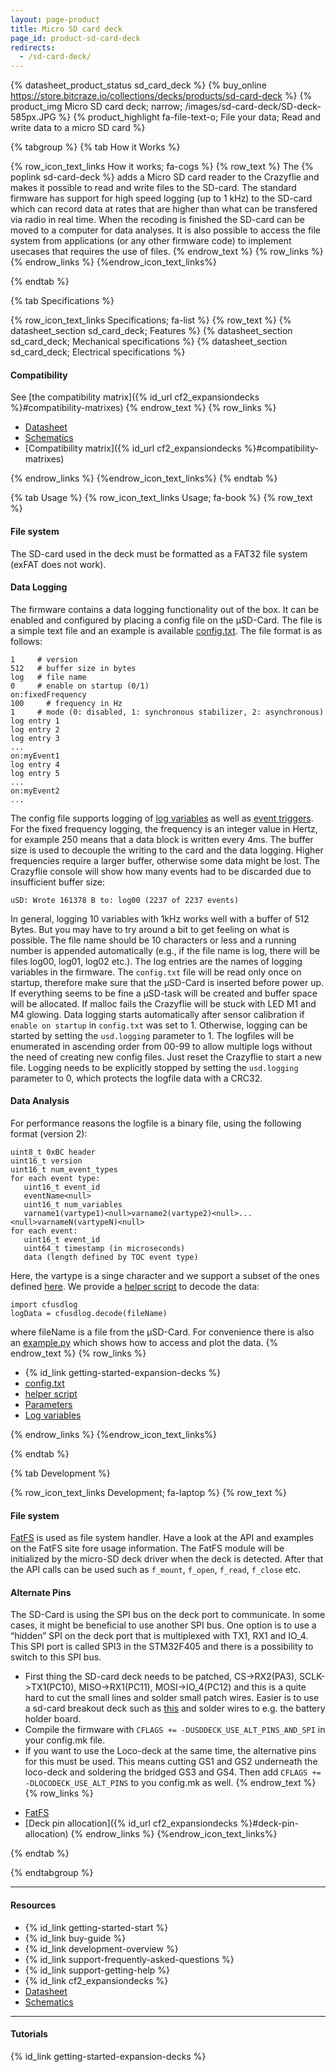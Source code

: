 ```yaml
---
layout: page-product
title: Micro SD card deck
page_id: product-sd-card-deck
redirects:
  - /sd-card-deck/
---
```

{% datasheet_product_status sd_card_deck %}
{% buy_online https://store.bitcraze.io/collections/decks/products/sd-card-deck %}
{% product_img Micro SD card deck; narrow; /images/sd-card-deck/SD-deck-585px.JPG %}
{% product_highlight fa-file-text-o; File your data; Read and write data to a micro SD card %}

{% tabgroup %}
{% tab How it Works %}

{% row_icon_text_links How it works; fa-cogs %}
{% row_text %}
The {% poplink sd-card-deck %} adds a Micro SD card reader to the Crazyflie and makes it possible to read and write files to the SD-card.
The standard firmware has support for high speed logging (up to 1 kHz) to the SD-card which can record data at rates
that are higher than what can be transfered via radio in real time. When the recoding is finished the
SD-card can be moved to a computer for data analyses.
It is also possible to access the file system from applications (or any other firmware code) to implement
usecases that requires the use of files.
{% endrow_text %}
{% row_links %}
{% endrow_links %}
{%endrow_icon_text_links%}

{% endtab %}

{% tab Specifications %}


{% row_icon_text_links Specifications; fa-list %}
{% row_text %}
{% datasheet_section sd_card_deck; Features %}
{% datasheet_section sd_card_deck; Mechanical specifications %}
{% datasheet_section sd_card_deck; Electrical specifications %}

#### Compatibility
See [the compatibility matrix]({% id_url cf2_expansiondecks %}#compatibility-matrixes)
{% endrow_text %}
{% row_links %}
* [Datasheet](/documentation/hardware/sd_card_deck/sd_card_deck-datasheet.pdf)
* [Schematics](/documentation/hardware/sd_card_deck/sdcard_revd.pdf)
* [Compatibility matrix]({% id_url cf2_expansiondecks %}#compatibility-matrixes)

{% endrow_links %}
{%endrow_icon_text_links%}
{% endtab %}

{% tab Usage %}
{% row_icon_text_links Usage; fa-book %}
{% row_text %}
#### File system
The SD-card used in the deck must be formatted as a FAT32 file system (exFAT does not work).
#### Data Logging
The firmware contains a data logging functionality out of the box. It can be enabled and configured by placing a config file
on the µSD-Card. The file is a simple text file and an example is available
[config.txt](https://github.com/bitcraze/crazyflie-firmware/blob/master/tools/usdlog/config.txt).
The file format is as follows:
```
1     # version
512   # buffer size in bytes
log   # file name
0     # enable on startup (0/1)
on:fixedFrequency
100     # frequency in Hz
1     # mode (0: disabled, 1: synchronous stabilizer, 2: asynchronous)
log entry 1
log entry 2
log entry 3
...
on:myEvent1
log entry 4
log entry 5
...
on:myEvent2
...
```
The config file supports logging of [log variables](/documentation/repository/crazyflie-firmware/master/userguides/logparam) as well as [event triggers](/documentation/repository/crazyflie-firmware/master/userguides/eventtrigger/).
For the fixed frequency logging, the frequency is an integer value in Hertz, for example 250 means that a data block is written every 4ms. The buffer size is used to decouple the writing to the card and the data logging. Higher frequencies require a larger buffer, otherwise some data might be lost. The Crazyflie console will show how many events had to be discarded due to insufficient buffer size:
```
uSD: Wrote 161378 B to: log00 (2237 of 2237 events)
```
In general, logging 10 variables with 1kHz works well with a buffer of 512 Bytes. But you may have to try around a bit to get feeling on what is possible.
The file name should be 10 characters or less and a running number is appended automatically (e.g., if the file name is log, there will be files log00, log01, log02 etc.). The log entries are the names of logging variables in the firmware.
The `config.txt` file will be read only once on startup, therefore make sure that the µSD-Card is inserted before power up. If everything seems to be fine a µSD-task will be created and buffer space will be allocated. If malloc fails the Crazyflie will be stuck with LED M1 and M4 glowing. Data logging starts automatically after sensor calibration if `enable on startup` in `config.txt` was set to 1. Otherwise, logging can be started by setting the `usd.logging` parameter to 1. The logfiles will be enumerated in ascending order from 00-99 to allow multiple logs without the need of creating new config files. Just reset the Crazyflie to start a new file. Logging needs to be explicitly stopped by setting the `usd.logging` parameter to 0, which protects the logfile data with a CRC32.
#### Data Analysis
For performance reasons the logfile is a binary file, using the following format (version 2):
```
uint8_t 0xBC header
uint16_t version
uint16_t num_event_types
for each event type:
   uint16_t event_id
   eventName<null>
   uint16_t num_variables
   varname1(vartype1)<null>varname2(vartype2)<null>...<null>varnameN(vartypeN)<null>
for each event:
   uint16_t event_id
   uint64_t timestamp (in microseconds)
   data (length defined by TOC event type)
```
Here, the vartype is a singe character and we support a subset of the ones defined [here](https://docs.python.org/3/library/struct.html#format-characters).
We provide a [helper script](https://github.com/bitcraze/crazyflie-firmware/blob/master/tools/usdlog/cfusdlog.py) to decode the data:
```
import cfusdlog
logData = cfusdlog.decode(fileName)
```
where fileName is a file from the µSD-Card. For convenience there is also an [example.py](https://github.com/bitcraze/crazyflie-firmware/blob/master/tools/usdlog/example.py) which shows how to access and plot the data.
{% endrow_text %}
{% row_links %}
* {% id_link getting-started-expansion-decks %}
* [config.txt](https://github.com/bitcraze/crazyflie-firmware/blob/master/tools/usdlog/config.txt)
* [helper script](https://github.com/bitcraze/crazyflie-firmware/blob/master/tools/usdlog/cfusdlog.py)
* [Parameters](/documentation/repository/crazyflie-firmware/master/api/params/#usd)
* [Log variables](/documentation/repository/crazyflie-firmware/master/api/logs/#usd)


{% endrow_links %}
{%endrow_icon_text_links%}

{% endtab %}


{% tab Development %}

{% row_icon_text_links Development;  fa-laptop %}
{% row_text %}
#### File system
[FatFS](http://elm-chan.org/fsw/ff/00index_e.html) is used as file system handler. Have a look at the API and examples on the FatFS site fore usage information.
The FatFS module will be initialized by the micro-SD deck driver when the deck is detected. After that the API calls can be used such as `f_mount`, `f_open`, `f_read`, `f_close` etc.
#### Alternate Pins
The SD-Card is using the SPI bus on the deck port to communicate. In some cases, it might be beneficial to use another SPI bus. One option is to use a “hidden” SPI on the deck port that is multiplexed with TX1, RX1 and IO_4. This SPI port is called SPI3 in the STM32F405 and there is a possibility to switch to this SPI bus.
  - First thing the SD-card deck needs to be patched, CS->RX2(PA3), SCLK->TX1(PC10), MISO->RX1(PC11), MOSI->IO_4(PC12) and this is a quite hard to cut the small lines and solder small patch wires. Easier is to use a sd-card breakout deck such as [this](https://www.sparkfun.com/products/544) and solder wires to e.g. the battery holder board.
  - Compile the firmware with `CFLAGS += -DUSDDECK_USE_ALT_PINS_AND_SPI` in your config.mk file.
  - If you want to use the Loco-deck at the same time, the alternative pins for this must be used. This means cutting GS1 and GS2 underneath the loco-deck and soldering the bridged GS3 and GS4. Then add `CFLAGS += -DLOCODECK_USE_ALT_PINS` to you config.mk as well.
{% endrow_text %}
{% row_links %}
* [FatFS](http://elm-chan.org/fsw/ff/00index_e.html)
* [Deck pin allocation]({% id_url cf2_expansiondecks %}#deck-pin-allocation)
{% endrow_links %}
{%endrow_icon_text_links%}

{% endtab %}

{% endtabgroup %}

---
#### Resources
- {% id_link getting-started-start %}
- {% id_link buy-guide %}
- {% id_link development-overview %}
- {% id_link support-frequently-asked-questions %}
- {% id_link support-getting-help %}
- {% id_link cf2_expansiondecks %}
- [Datasheet](/documentation/hardware/sd_card_deck/sd_card_deck-datasheet.pdf)
- [Schematics](/documentation/hardware/sd_card_deck/sdcard_revd.pdf)

---

#### Tutorials
{% id_link getting-started-expansion-decks %}
